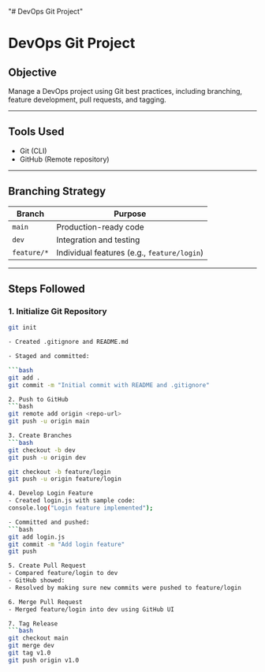 "# DevOps Git Project" 
# DevOps Git Project

## Objective
Manage a DevOps project using Git best practices, including branching, feature development, pull requests, and tagging.

---

## Tools Used
- Git (CLI)
- GitHub (Remote repository)

---

## Branching Strategy

| Branch        | Purpose                        |
|---------------|--------------------------------|
| `main`        | Production-ready code          |
| `dev`         | Integration and testing        |
| `feature/*`   | Individual features (e.g., `feature/login`) |

---

## Steps Followed

### 1. Initialize Git Repository
```bash
git init

- Created .gitignore and README.md

- Staged and committed:

```bash
git add .
git commit -m "Initial commit with README and .gitignore"

2. Push to GitHub
```bash
git remote add origin <repo-url>
git push -u origin main

3. Create Branches
```bash
git checkout -b dev
git push -u origin dev

git checkout -b feature/login
git push -u origin feature/login

4. Develop Login Feature
- Created login.js with sample code:
console.log("Login feature implemented");

- Committed and pushed:
```bash
git add login.js
git commit -m "Add login feature"
git push

5. Create Pull Request
- Compared feature/login to dev
- GitHub showed:
- Resolved by making sure new commits were pushed to feature/login

6. Merge Pull Request
- Merged feature/login into dev using GitHub UI

7. Tag Release
```bash
git checkout main
git merge dev
git tag v1.0
git push origin v1.0
